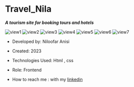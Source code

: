 # Travel_Nila

***A tourism site for booking tours and hotels***



![view1](https://github.com/Niloofar-anisi/Travel_Nila/assets/136443219/c15e030c-e588-49c5-867d-bb926b94bb19)
![view2](https://github.com/Niloofar-anisi/Travel_Nila/assets/136443219/8a47741d-3a45-4ef0-9fd3-629713ca7c0f)
![view3](https://github.com/Niloofar-anisi/Travel_Nila/assets/136443219/11aa0e2b-6274-43c9-8dfe-80620530c845)
![view4](https://github.com/Niloofar-anisi/Travel_Nila/assets/136443219/99be711b-bffc-43d6-8d05-8f57b74d8447)
![view5](https://github.com/Niloofar-anisi/Travel_Nila/assets/136443219/b15939f9-2a44-410b-9798-9a1875cbd70e)
![view6](https://github.com/Niloofar-anisi/Travel_Nila/assets/136443219/f83bc726-15b5-4253-a866-588fd6c2ebb8)
![view7](https://github.com/Niloofar-anisi/Travel_Nila/assets/136443219/506c1b08-70e2-4d8e-8081-f0b702b04ed9)

- Developed by:  Niloofar Anisi

- Created: 2023

- Technologies Used:  Html , css 


- Role: Frontend

- How to reach me : with my [linkedin](https://www.linkedin.com/in/niloofar-anisi-9879a624a/)

